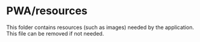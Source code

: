 # PWA/resources

This folder contains resources (such as images) needed by the application. This file can
be removed if not needed.
